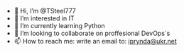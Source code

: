- 👋 Hi, I’m @TSteel777
- 👀 I’m interested in IT
- 🌱 I’m currently learning Python 
- 💞️ I’m looking to collaborate on proffesional DevOps`s
- 📫 How to reach me: write an email to: iprynda@ukr.net

<!---
TSteel777/TSteel777 is a ✨ special ✨ repository because its `README.md` (this file) appears on your GitHub profile.
You can click the Preview link to take a look at your changes.
--->
